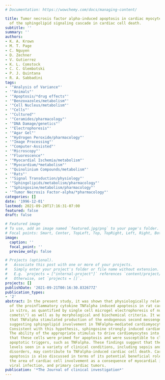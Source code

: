 ```yaml
---
# Documentation: https://wowchemy.com/docs/managing-content/

title: Tumor necrosis factor alpha-induced apoptosis in cardiac myocytes. Involvement
  of the sphingolipid signaling cascade in cardiac cell death.
subtitle: ''
summary: ''
authors:
- K. A. Krown
- M. T. Page
- C. Nguyen
- D. Zechner
- V. Gutierrez
- K. L. Comstock
- C. C. Glembotski
- P. J. Quintana
- R. A. Sabbadini
tags:
- '"Analysis of Variance"'
- '"Animals"'
- '"Apoptosis/*drug effects"'
- '"Benzoxazoles/metabolism"'
- '"Cell Nucleus/metabolism"'
- '"Cells"'
- '"Cultured"'
- '"Ceramides/pharmacology"'
- '"DNA Damage/genetics"'
- '"Electrophoresis"'
- '"Agar Gel"'
- '"Hydrogen Peroxide/pharmacology"'
- '"Image Processing"'
- '"Computer-Assisted"'
- '"Microscopy"'
- '"Fluorescence"'
- '"Myocardial Ischemia/metabolism"'
- '"Myocardium/*metabolism"'
- '"Quinolinium Compounds/metabolism"'
- '"Rats"'
- '"Signal Transduction/physiology"'
- '"Sphingolipids/metabolism/pharmacology"'
- '"Sphingosine/metabolism/pharmacology"'
- '"Tumor Necrosis Factor-alpha/*pharmacology"'
categories: []
date: '1996-12-01'
lastmod: 2021-09-20T17:16:31-07:00
featured: false
draft: false

# Featured image
# To use, add an image named `featured.jpg/png` to your page's folder.
# Focal points: Smart, Center, TopLeft, Top, TopRight, Left, Right, BottomLeft, Bottom, BottomRight.
image:
  caption: ''
  focal_point: ''
  preview_only: false

# Projects (optional).
#   Associate this post with one or more of your projects.
#   Simply enter your project's folder or file name without extension.
#   E.g. `projects = ["internal-project"]` references `content/project/deep-learning/index.md`.
#   Otherwise, set `projects = []`.
projects: []
publishDate: '2021-09-21T00:16:30.832677Z'
publication_types:
- '2'
abstract: In the present study, it was shown that physiologically relevant levels
  of the proinflammatory cytokine TNFalpha induced apoptosis in rat cardiomyocytes
  in vitro, as quantified by single cell microgel electrophoresis of nuclei (\"cardiac
  comets\") as well as by morphological and biochemical criteria. It was also shown
  that TNFalpha stimulated production of the endogenous second messenger, sphingosine,
  suggesting sphingolipid involvement in TNFalpha-mediated cardiomyocyte apoptosis.
  Consistent with this hypothesis, sphingosine strongly induced cardiomyocyte apoptosis.
  The ability of the appropriate stimulus to drive cardiomyocytes into apoptosis indicated
  that these cells were primed for apoptosis and were susceptible to clinically relevant
  apoptotic triggers, such as TNFalpha. These findings suggest that the elevated TNFalpha
  levels seen in a variety of clinical conditions, including sepsis and ischemic myocardial
  disorders, may contribute to TNFalpha-induced cardiac cell death. Cardiomyocyte
  apoptosis is also discussed in terms of its potential beneficial role in limiting
  the area of cardiac cell involvement as a consequence of myocardial infarction,
  viral infection, and primary cardiac tumors.
publication: '*The Journal of clinical investigation*'
---
```

